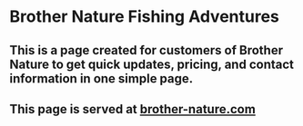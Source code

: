 # Brother Nature Fishing Adventures

## This is a page created for customers of Brother Nature to get quick updates, pricing, and contact information in one simple page.
## This page is served at [brother-nature.com](https://brother-nature.com)

